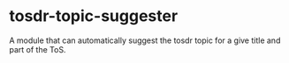 # tosdr-topic-suggester
A module that can automatically suggest the tosdr topic for a give title and part of the ToS.
